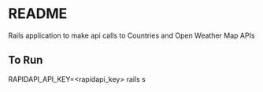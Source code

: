 # README

Rails application to make api calls to Countries and Open Weather Map APIs

## To Run
RAPIDAPI_API_KEY=<rapidapi_key> rails s
